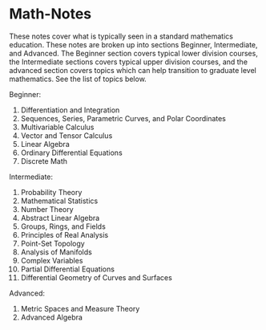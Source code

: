 # Math-Notes
These notes cover what is typically seen in a standard mathematics education. These notes are broken up into sections Beginner, Intermediate, and Advanced. The Beginner section covers typical lower division courses, the Intermediate sections covers typical upper division courses, and the advanced section covers topics which can help transition to graduate level mathematics. See the list of topics below.

Beginner:
1. Differentiation and Integration
2. Sequences, Series, Parametric Curves, and Polar Coordinates
3. Multivariable Calculus
4. Vector and Tensor Calculus
5. Linear Algebra
6. Ordinary Differential Equations
7. Discrete Math

Intermediate:
1. Probability Theory
2. Mathematical Statistics
3. Number Theory
4. Abstract Linear Algebra
5. Groups, Rings, and Fields
6. Principles of Real Analysis
7. Point-Set Topology
8. Analysis of Manifolds
9. Complex Variables
10. Partial Differential Equations
11. Differential Geometry of Curves and Surfaces

Advanced:
1. Metric Spaces and Measure Theory
2. Advanced Algebra
